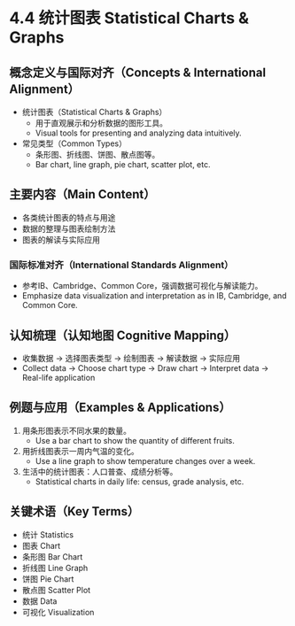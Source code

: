 # 4.4 统计图表 Statistical Charts & Graphs

## 概念定义与国际对齐（Concepts & International Alignment）

- 统计图表（Statistical Charts & Graphs）
  - 用于直观展示和分析数据的图形工具。
  - Visual tools for presenting and analyzing data intuitively.
- 常见类型（Common Types）
  - 条形图、折线图、饼图、散点图等。
  - Bar chart, line graph, pie chart, scatter plot, etc.

## 主要内容（Main Content）

- 各类统计图表的特点与用途
- 数据的整理与图表绘制方法
- 图表的解读与实际应用

### 国际标准对齐（International Standards Alignment）

- 参考IB、Cambridge、Common Core，强调数据可视化与解读能力。
- Emphasize data visualization and interpretation as in IB, Cambridge, and Common Core.

## 认知梳理（认知地图 Cognitive Mapping）

- 收集数据 → 选择图表类型 → 绘制图表 → 解读数据 → 实际应用
- Collect data → Choose chart type → Draw chart → Interpret data → Real-life application

## 例题与应用（Examples & Applications）

1. 用条形图表示不同水果的数量。
   - Use a bar chart to show the quantity of different fruits.
2. 用折线图表示一周内气温的变化。
   - Use a line graph to show temperature changes over a week.
3. 生活中的统计图表：人口普查、成绩分析等。
   - Statistical charts in daily life: census, grade analysis, etc.

## 关键术语（Key Terms）

- 统计 Statistics
- 图表 Chart
- 条形图 Bar Chart
- 折线图 Line Graph
- 饼图 Pie Chart
- 散点图 Scatter Plot
- 数据 Data
- 可视化 Visualization
